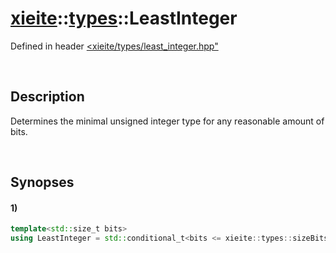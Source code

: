 # [xieite](../../xieite.md)\:\:[types](../../types.md)\:\:LeastInteger
Defined in header [<xieite/types/least_integer.hpp"](../../../include/xieite/types/least_integer.hpp)

&nbsp;

## Description
Determines the minimal unsigned integer type for any reasonable amount of bits.

&nbsp;

## Synopses
#### 1)
```cpp
template<std::size_t bits>
using LeastInteger = std::conditional_t<bits <= xieite::types::sizeBits<std::uint_least8_t>, std::uint_least8_t, std::conditional_t<bits <= xieite::types::sizeBits<std::uint_least16_t>, std::uint_least16_t, std::conditional_t<bits <= xieite::types::sizeBits<std::uint_least32_t>, std::uint_least32_t, std::uint_least64_t>>>;
```
